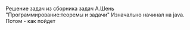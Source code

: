 Решение задач из сборника задач А.Шень "Программирование:теоремы и задачи"
Изначально начинал на java. Потом - как пойдет
